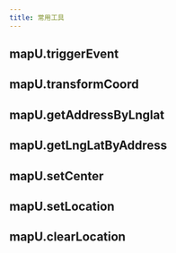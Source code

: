 ```yaml
---
title: 常用工具
---
```


## mapU.triggerEvent


## mapU.transformCoord


## mapU.getAddressByLnglat


## mapU.getLngLatByAddress


## mapU.setCenter


## mapU.setLocation


## mapU.clearLocation


